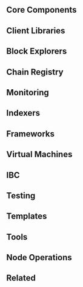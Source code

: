 ## Core Components


## Client Libraries


## Block Explorers


## Chain Registry


## Monitoring


## Indexers


## Frameworks


## Virtual Machines


## IBC


## Testing


## Templates


## Tools


## Node Operations


## Related

